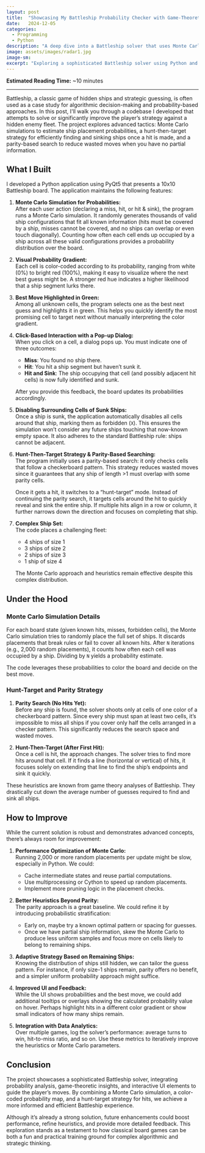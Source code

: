 ```yaml
---
layout: post
title:  "Showcasing My Battleship Probability Checker with Game-Theoretic Enhancements"
date:   2024-12-05
categories:
  - Programming
  - Python
description: "A deep dive into a Battleship solver that uses Monte Carlo simulation, probability gradients, and a hunt-target search algorithm."
image: assets/images/radar1.jpg
image-sm: 
excerpt: "Exploring a sophisticated Battleship solver using Python and PyQt5. Combining Monte Carlo probability, parity-based searching, and a hunt-then-target approach to improve your game."
---
```


**Estimated Reading Time:** ~10 minutes

---

Battleship, a classic game of hidden ships and strategic guessing, is often used as a case study for algorithmic decision-making and probability-based approaches. In this post, I'll walk you through a codebase I developed that attempts to solve or significantly improve the player’s strategy against a hidden enemy fleet. The project explores advanced tactics: Monte Carlo simulations to estimate ship placement probabilities, a hunt-then-target strategy for efficiently finding and sinking ships once a hit is made, and a parity-based search to reduce wasted moves when you have no partial information.

## What I Built

I developed a Python application using PyQt5 that presents a 10x10 Battleship board. The application maintains the following features:

1. **Monte Carlo Simulation for Probabilities:**  
   After each user action (declaring a miss, hit, or hit & sink), the program runs a Monte Carlo simulation. It randomly generates thousands of valid ship configurations that fit all known information (hits must be covered by a ship, misses cannot be covered, and no ships can overlap or even touch diagonally). Counting how often each cell ends up occupied by a ship across all these valid configurations provides a probability distribution over the board.

2. **Visual Probability Gradient:**  
   Each cell is color-coded according to its probability, ranging from white (0%) to bright red (100%), making it easy to visualize where the next best guess might be. A stronger red hue indicates a higher likelihood that a ship segment lurks there.

3. **Best Move Highlighted in Green:**  
   Among all unknown cells, the program selects one as the best next guess and highlights it in green. This helps you quickly identify the most promising cell to target next without manually interpreting the color gradient.

4. **Click-Based Interaction with a Pop-up Dialog:**  
   When you click on a cell, a dialog pops up. You must indicate one of three outcomes:
   - **Miss**: You found no ship there.
   - **Hit**: You hit a ship segment but haven’t sunk it.
   - **Hit and Sink**: The ship occupying that cell (and possibly adjacent hit cells) is now fully identified and sunk.
   
   After you provide this feedback, the board updates its probabilities accordingly.

5. **Disabling Surrounding Cells of Sunk Ships:**  
   Once a ship is sunk, the application automatically disables all cells around that ship, marking them as forbidden (`X`). This ensures the simulation won’t consider any future ships touching that now-known empty space. It also adheres to the standard Battleship rule: ships cannot be adjacent.

6. **Hunt-Then-Target Strategy & Parity-Based Searching:**  
   The program initially uses a parity-based search: it only checks cells that follow a checkerboard pattern. This strategy reduces wasted moves since it guarantees that any ship of length >1 must overlap with some parity cells.  
   
   Once it gets a hit, it switches to a “hunt-target” mode. Instead of continuing the parity search, it targets cells around the hit to quickly reveal and sink the entire ship. If multiple hits align in a row or column, it further narrows down the direction and focuses on completing that ship.

7. **Complex Ship Set:**  
   The code places a challenging fleet:  
   - 4 ships of size 1  
   - 3 ships of size 2  
   - 2 ships of size 3  
   - 1 ship of size 4  
   
   The Monte Carlo approach and heuristics remain effective despite this complex distribution.

## Under the Hood

### Monte Carlo Simulation Details

For each board state (given known hits, misses, forbidden cells), the Monte Carlo simulation tries to randomly place the full set of ships. It discards placements that break rules or fail to cover all known hits. After `N` iterations (e.g., 2,000 random placements), it counts how often each cell was occupied by a ship. Dividing by `N` yields a probability estimate.

The code leverages these probabilities to color the board and decide on the best move.

### Hunt-Target and Parity Strategy

1. **Parity Search (No Hits Yet):**  
   Before any ship is found, the solver shoots only at cells of one color of a checkerboard pattern. Since every ship must span at least two cells, it’s impossible to miss all ships if you cover only half the cells arranged in a checker pattern. This significantly reduces the search space and wasted moves.

2. **Hunt-Then-Target (After First Hit):**  
   Once a cell is hit, the approach changes. The solver tries to find more hits around that cell. If it finds a line (horizontal or vertical) of hits, it focuses solely on extending that line to find the ship’s endpoints and sink it quickly.

These heuristics are known from game theory analyses of Battleship. They drastically cut down the average number of guesses required to find and sink all ships.

## How to Improve

While the current solution is robust and demonstrates advanced concepts, there’s always room for improvement:

1. **Performance Optimization of Monte Carlo:**  
   Running 2,000 or more random placements per update might be slow, especially in Python. We could:
   - Cache intermediate states and reuse partial computations.
   - Use multiprocessing or Cython to speed up random placements.
   - Implement more pruning logic in the placement checks.

2. **Better Heuristics Beyond Parity:**  
   The parity approach is a great baseline. We could refine it by introducing probabilistic stratification:  
   - Early on, maybe try a known optimal pattern or spacing for guesses.
   - Once we have partial ship information, skew the Monte Carlo to produce less uniform samples and focus more on cells likely to belong to remaining ships.

3. **Adaptive Strategy Based on Remaining Ships:**  
   Knowing the distribution of ships still hidden, we can tailor the guess pattern. For instance, if only size-1 ships remain, parity offers no benefit, and a simpler uniform probability approach might suffice.

4. **Improved UI and Feedback:**  
   While the UI shows probabilities and the best move, we could add additional tooltips or overlays showing the calculated probability value on hover. Perhaps highlight hits in a different color gradient or show small indicators of how many ships remain.

5. **Integration with Data Analytics:**  
   Over multiple games, log the solver’s performance: average turns to win, hit-to-miss ratio, and so on. Use these metrics to iteratively improve the heuristics or Monte Carlo parameters.

## Conclusion

The project showcases a sophisticated Battleship solver, integrating probability analysis, game-theoretic insights, and interactive UI elements to guide the player’s moves. By combining a Monte Carlo simulation, a color-coded probability map, and a hunt-target strategy for hits, we achieve a more informed and efficient Battleship experience.

Although it’s already a strong solution, future enhancements could boost performance, refine heuristics, and provide more detailed feedback. This exploration stands as a testament to how classical board games can be both a fun and practical training ground for complex algorithmic and strategic thinking.